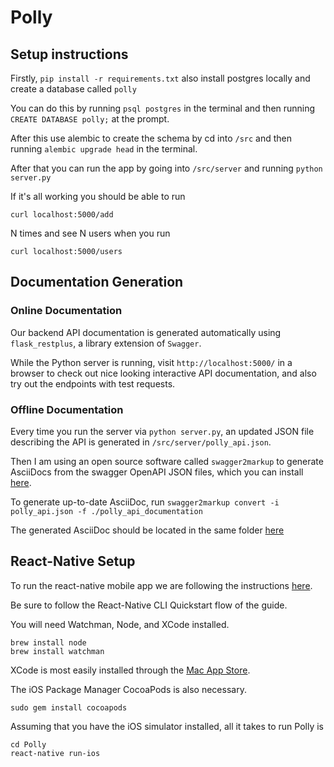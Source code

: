 # Polly

## Setup instructions
Firstly, `pip install -r requirements.txt` also install postgres locally and create a database called `polly`

You can do this by running `psql postgres` in the terminal and then running `CREATE DATABASE polly;` at the prompt.

After this use alembic to create the schema by cd into `/src` and then running `alembic upgrade head` in the terminal.

After that you can run the app by going into `/src/server` and running `python server.py`

If it's all working you should be able to run

`curl localhost:5000/add`

N times and see N users when you run

`curl localhost:5000/users`

## Documentation Generation
### Online Documentation
Our backend API documentation is generated automatically using `flask_restplus`, a library extension of `Swagger`.

While the Python server is running, visit `http://localhost:5000/` in a browser to check out nice looking interactive API documentation, and also try out the endpoints with test requests.

### Offline Documentation
Every time you run the server via `python server.py`, an updated JSON file describing the API is generated in `/src/server/polly_api.json`.

Then I am using an open source software called `swagger2markup` to generate AsciiDocs from the swagger OpenAPI JSON files, which you can install [here](https://github.com/Swagger2Markup/swagger2markup-cli).

To generate up-to-date AsciiDoc, run `swagger2markup convert -i polly_api.json -f ./polly_api_documentation`

The generated AsciiDoc should be located in the same folder [here](https://github.com/JeffreyQ/UCLA-CS-130/blob/master/backend/src/server/polly_api_documentation.adoc)


## React-Native Setup
To run the react-native mobile app we are following the instructions [here](https://facebook.github.io/react-native/docs/getting-started).

Be sure to follow the React-Native CLI Quickstart flow of the guide.

You will need Watchman, Node, and XCode installed.
```
brew install node
brew install watchman
```

XCode is most easily installed through the [Mac App Store](https://apps.apple.com/us/app/xcode/id497799835?mt=12).

The iOS Package Manager CocoaPods is also necessary.
```
sudo gem install cocoapods
```

Assuming that you have the iOS simulator installed, all it takes to run Polly is
```
cd Polly
react-native run-ios
```

